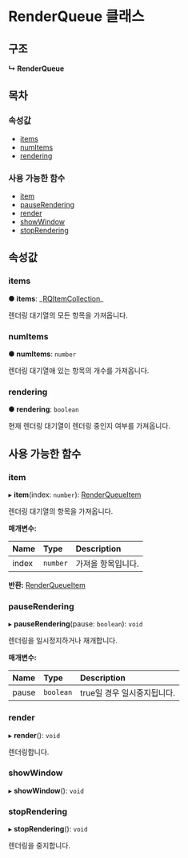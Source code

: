 # RenderQueue 클래스

## 구조

**↳ RenderQueue**

## 목차

### 속성값

* [items](renderqueue-class.md#items)
* [numItems](renderqueue-class.md#numitems)
* [rendering](renderqueue-class.md#rendering)

### 사용 가능한 함수

* [item](renderqueue-class.md#item)
* [pauseRendering](renderqueue-class.md#pauserendering)
* [render](renderqueue-class.md#render)
* [showWindow](renderqueue-class.md#showwindow)
* [stopRendering](renderqueue-class.md#stoprendering)

## 속성값

### items <a id="items"></a>

**● items**: \_[RQItemCollection](../collection-api/rqitemcollection-class.md)\_

렌더링 대기열의 모든 항목을 가져옵니다.

### numItems <a id="numitems"></a>

**● numItems**: `number`

렌더링 대기열애 있는 항목의 개수를 가져옵니다.

### rendering <a id="rendering"></a>

**● rendering**: `boolean`

현재 렌더링 대기열이 렌더링 중인지 여부를 가져옵니다.

## 사용 가능한 함수

### item <a id="item"></a>

▸ **item**\(index: `number`\): [RenderQueueItem](../collection-api/renderqueueitem-class.md)

렌더링 대기열의 항목을 가져옵니다.

**매개변수:**

| Name | Type | Description |
| :--- | :--- | :--- |
| index | `number` | 가져올 항목입니다. |

**반환:** [RenderQueueItem](../collection-api/renderqueueitem-class.md)

### pauseRendering <a id="pauserendering"></a>

▸ **pauseRendering**\(pause: `boolean`\): `void`

렌더링을 일시정지하거나 재개합니다.

**매개변수:**

| Name | Type | Description |
| :--- | :--- | :--- |
| pause | `boolean` | true일 경우 일시중지됩니다. |

### render <a id="render"></a>

▸ **render**\(\): `void`

렌더링합니다.

### showWindow <a id="showwindow"></a>

▸ **showWindow**\(\): `void`

### stopRendering <a id="stoprendering"></a>

▸ **stopRendering**\(\): `void`

렌더링을 중지합니다.


